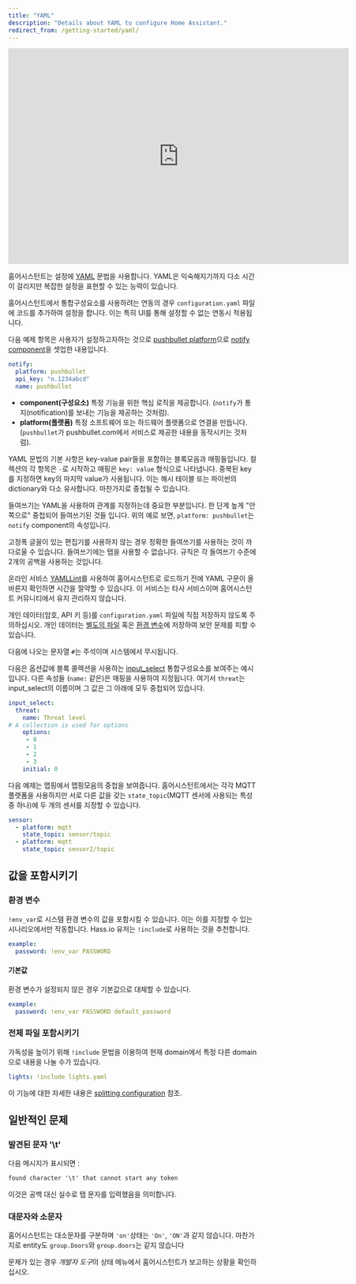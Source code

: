 ```yaml
---
title: "YAML"
description: "Details about YAML to configure Home Assistant."
redirect_from: /getting-started/yaml/
---
```


<iframe width="690" height="437" src="https://www.youtube.com/embed/cdLNKUoMc6c" frameborder="0" allow="accelerometer; autoplay; encrypted-media; gyroscope; picture-in-picture" allowfullscreen></iframe>

홈어시스턴트는 설정에 [YAML](https://yaml.org/) 문법을 사용합니다. YAML은 익숙해지기까지 다소 시간이 걸리지만 복잡한 설정을 표현할 수 있는 능력이 있습니다.

홈어시스턴트에서 통합구성요소를 사용하려는 연동의 경우 `configuration.yaml` 파일에 코드를 추가하여 설정을 합니다. 이는 특히 UI를 통해 설정할 수 없는 연동시 적용됩니다. 

다음 예제 항목은 사용자가 설정하고자하는 것으로 [pushbullet platform](/integrations/pushbullet)으로 [notify component](/integrations/notify)을 셋업한 내용입니다.

```yaml
notify:
  platform: pushbullet
  api_key: "o.1234abcd"
  name: pushbullet
```

- **component(구성요소)** 특정 기능을 위한 핵심 로직을 제공합니다. (`notify`가 통지(notification)를 보내는 기능을 제공하는 것처럼).
- **platform(플랫폼)** 특정 소프트웨어 또는 하드웨어 플랫폼으로 연결을 만듭니다. (`pushbullet`가 pushbullet.com에서 서비스로 제공한 내용을 동작시키는 것처럼).

YAML 문법의 기본 사항은 key-value pair들을 포함하는 블록모음과 매핑들입니다. 컬렉션의 각 항목은 `-`로 시작하고 매핑은 `key: value` 형식으로 나타냅니다. 중복된 key를 지정하면 key의 마지막 value가 사용됩니다. 이는 해시 테이블 또는 파이썬의 dictionary와 다소 유사합니다. 마찬가지로 중첩될 수 있습니다.

들여쓰기는 YAML을 사용하여 관계를 지정하는데 중요한 부분입니다. 한 단계 높게 "안쪽으로" 중첩되어 들여쓰기된 것들 입니다. 위의 예로 보면, `platform: pushbullet`는 `notify` component의 속성입니다. 

고정폭 글꼴이 있는 편집기를 사용하지 않는 경우 정확한 들여쓰기를 사용하는 것이 까다로울 수 있습니다. 들여쓰기에는 탭을 사용할 수 없습니다. 규칙은 각 들여쓰기 수준에 2개의 공백을 사용하는 것입니다.

온라인 서비스 [YAMLLint](http://www.yamllint.com/)를 사용하여 홈어시스턴트로 로드하기 전에 YAML 구문이 올바른지 확인하면 시간을 절약할 수 있습니다. 
이 서비스는 타사 서비스이며 홈어시스턴트 커뮤니티에서 유지 관리하지 않습니다.

<div class='note'>

개인 데이터(암호, API 키 등)를 `configuration.yaml` 파일에 직접 저장하지 않도록 주의하십시오. 개인 데이터는 [별도의 파일](/docs/configuration/secrets/) 혹은  [환경 변수](/docs/configuration/yaml/#using-environment-variables)에 저장하여 보안 문제를 피할 수 있습니다. 
</div>

다음에 나오는 문자열 `#`는 주석이며 시스템에서 무시됩니다.

다음은 옵션값에 블록 콜렉션을 사용하는 [input_select](/integrations/input_select) 통합구성요소를 보여주는 예시입니다. 다른 속성들 (`name:` 같은)은 매핑을 사용하여 지정됩니다. 여기서 `threat`는 input_select의 이름이며 그 값은 그 아래에 모두 중첩되어 있습니다.

```yaml
input_select:
  threat:
    name: Threat level
# A collection is used for options
    options:
     - 0
     - 1
     - 2
     - 3
    initial: 0
```

다음 예제는 맵핑에서 맵핑모음의 중첩을 보여줍니다. 홈어시스턴트에서는 각각 MQTT 플랫폼을 사용하지만 서로 다른 값을 갖는 `state_topic`(MQTT 센서에 사용되는 특성중 하나)에 두 개의 센서를 지정할 수 있습니다.  

```yaml
sensor:
  - platform: mqtt
    state_topic: sensor/topic
  - platform: mqtt
    state_topic: sensor2/topic
```

## 값을 포함시키기

### 환경 변수

`!env_var`로 시스템 환경 변수의 값을 포함시킬 수 있습니다. 이는 이를 지정할 수 있는 시나리오에서만 작동합니다. Hass.io 유저는 `!include`로 사용하는 것을 추천합니다.

```yaml
example:
  password: !env_var PASSWORD
```

#### 기본값

환경 변수가 설정되지 않은 경우 기본값으로 대체할 수 있습니다.

```yaml
example:
  password: !env_var PASSWORD default_password
```

### 전체 파일 포함시키기

가독성을 높이기 위해 `!include` 문법을 이용하여 현재 domain에서 특정 다른 domain으로 내용을 나눌 수가 있습니다. 

```yaml
lights: !include lights.yaml
```

이 기능에 대한 자세한 내용은 [splitting configuration](/docs/configuration/splitting_configuration/) 참조.

## 일반적인 문제

### 발견된 문자 '\t'

다음 메시지가 표시되면 :

```txt
found character '\t' that cannot start any token
```

이것은 공백 대신 실수로 탭 문자를 입력했음을 의미합니다.

### 대문자와 소문자

홈어시스턴트는 대소문자를 구분하며 `'on'`상태는 `'On'`, `'ON'`과 같지 않습니다. 마찬가지로 entity도 `group.Doors`와 `group.doors`는 같지 않습니다

문제가 있는 경우 *개발자 도구*의 상태 메뉴에서 홈어시스턴트가 보고하는 상황을 확인하십시오.